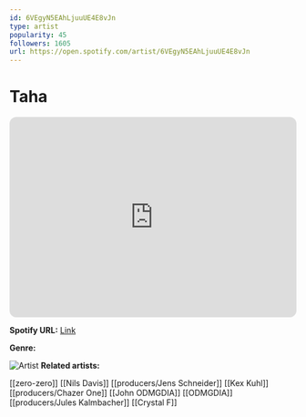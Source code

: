 ```yaml
---
id: 6VEgyN5EAhLjuuUE4E8vJn
type: artist
popularity: 45
followers: 1605
url: https://open.spotify.com/artist/6VEgyN5EAhLjuuUE4E8vJn
---
```

# Taha

<iframe style="border-radius:12px" src="https://open.spotify.com/embed/artist/6VEgyN5EAhLjuuUE4E8vJn" width="100%" height="352" frameBorder="0" allowfullscreen="" allow="autoplay; clipboard-write; encrypted-media; fullscreen; picture-in-picture" loading="lazy"></iframe>

**Spotify URL:** [Link](https://open.spotify.com/artist/6VEgyN5EAhLjuuUE4E8vJn)

**Genre:** 

![Artist](https://i.scdn.co/image/ab6761610000e5eb56948aa86b661a6d2a24a894)
**Related artists:**

[[zero-zero]]
[[Nils Davis]]
[[producers/Jens Schneider]]
[[Kex Kuhl]]
[[producers/Chazer One]]
[[John ODMGDIA]]
[[ODMGDIA]]
[[producers/Jules Kalmbacher]]
[[Crystal F]]
